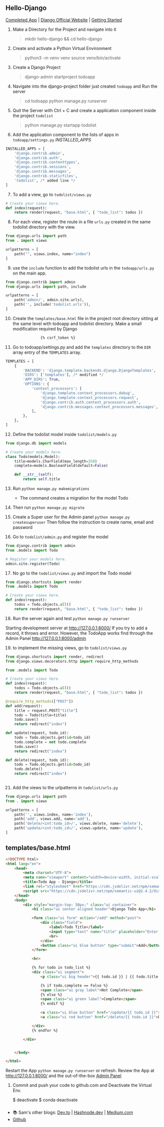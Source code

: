 ## Hello-Django

[Completed App](https://github.com/Nditah/hello-django) | 
[Django Official Website](https://djangoproject.com/) | 
[Getting Started](https://docs.djangoproject.com/en/4.0/intro/tutorial01/)


1. Make a Directory for the Project and navigate into it
     > mkdir hello-django && cd hello-django

2. Create and activate a Python Virtual Environment
     > python3 -m venv venv 
     > source venv/bin/activate

3. Create a Django Project
     > django-admin startproject todoapp

4. Navigate into the django-project folder just created `todoapp` and Run the server
    > cd todoapp 
    > python manage.py runserver

5. Quit the Server with Ctrl + C and create a application component inside the project `todolist`
     > python manage.py startapp todolist

6. Add the application component to the lists of apps in `todoapp/settings.py`  _INSTALLED_APPS_

```py
INSTALLED_APPS = [
    'django.contrib.admin',
    'django.contrib.auth',
    'django.contrib.contenttypes',
    'django.contrib.sessions',
    'django.contrib.messages',
    'django.contrib.staticfiles',
    'todolist', /* added line */
]
```

7. To add a view, go to `todolist/views.py` 
   
```py
# Create your views here.
def index(request):
    return render(request, "base.html", { "todo_list": todos })
```

8. For each view, register the route in a file `urls.py` created in the same todolist directory with the view.
   
```py
from django.urls import path
from . import views

urlpatterns = [
    path("", views.index, name="index")
]
```

9.  use the `include` function to add the todolist urls in the `todoapp/urls.py` on the main app.

```py
from django.contrib import admin
from django.urls import path, include

urlpatterns = [
    path('admin/', admin.site.urls),
    path('', include('todolist.urls')),
]
```

10.  Create the `templates/base.html` file in the project root directory sitting at the same level with todoapp and todolist directory.
Make a small modification required by Django    
```html
                {% csrf_token %}
```

11.  Go to todoapp/settings.py and add the `templates` directory to the `DIR` array entry of the `TEMPLATES` array.
```py
TEMPLATES = [
    {
        'BACKEND': 'django.template.backends.django.DjangoTemplates',
        'DIRS': ['templates'], /* modified */
        'APP_DIRS': True,
        'OPTIONS': {
            'context_processors': [
                'django.template.context_processors.debug',
                'django.template.context_processors.request',
                'django.contrib.auth.context_processors.auth',
                'django.contrib.messages.context_processors.messages',
            ],
        },
    },
]
```


12.  Define the todolist model inside `todolist/models.py`

```py
from django.db import models

# Create your models here.
class Todo(models.Model):
    title=models.CharField(max_length=350)
    complete=models.BooleanField(default=False)

    def __str__(self):
        return self.title
```



13. Run `python manage.py makemigrations`
    - The command creates a migration for the model Todo

14. Then run `python manage.py migrate`

15. Create a Super user for the Admin panel  `python manage.py createsuperuser`
    Then follow the instruction to create name, email and password

16. Go to `todolist/admin.py` and register the model

```py
from django.contrib import admin
from .models import Todo

# Register your models here.
admin.site.register(Todo)
```

17. No go to the `todolist/views.py` and import the Todo model

```py
from django.shortcuts import render
from .models import Todo

# Create your views here.
def index(request):
    todos = Todo.objects.all()
    return render(request, "base.html", { "todo_list": todos })
```

18. Run the server again and test `python manage.py runserver`

Starting development server at http://127.0.0.1:8000/
If you try to add a record, it throws and error.
However, the TodoApp works find through the Admin Panel http://127.0.0.1:8000/admin 

19. to implement the missing views, go to `todolist/views.py` 

```py
from django.shortcuts import render, redirect
from django.views.decorators.http import require_http_methods

from .models import Todo

# Create your views here.
def index(request):
    todos = Todo.objects.all()
    return render(request, "base.html", { "todo_list": todos })

@require_http_methods(["POST"])
def add(request):
    title = request.POST["title"]
    todo = Todo(title=title)
    todo.save()
    return redirect("index")

def update(request, todo_id):
    todo = Todo.objects.get(id=todo_id)
    todo.complete = not todo.complete
    todo.save()
    return redirect("index")

def delete(request, todo_id):
    todo = Todo.objects.get(id=todo_id)
    todo.delete()
    return redirect("index")
            
```

21. Add the views to the urlpatterns in `todolist/urls.py`
```py
from django.urls import path
from . import views

urlpatterns = [
    path('', views.index, name='index'),
    path('add', views.add, name='add'),
    path('delete/<int:todo_id>/', views.delete, name='delete'),
    path('update/<int:todo_id>/', views.update, name='update'),
]
```




## templates/base.html

```html
<!DOCTYPE html>
<html lang="en">
    <head>
        <meta charset="UTF-8">
        <meta name="viewport" content="width=device-width, initial-scale=1.0">
        <title>Todo App - Django</title>
        <link rel="stylesheet" href="https://cdn.jsdelivr.net/npm/semantic-ui@2.4.2/dist/semantic.min.css">
        <script src="https://cdn.jsdelivr.net/npm/semantic-ui@2.4.2/dist/semantic.min.js"></script>
    </head>
    <body>
        <div style="margin-top: 50px;" class="ui container">
            <h1 class="ui center aligned header">Django ToDo App</h1>

            <form class="ui form" action="/add" method="post">
                <div class="field">
                    <label>Todo Title</label>
                    <input type="text" name="title" placeholder="Enter ToDo task...">
                    <br>
                </div>
                <button class="ui blue button" type="submit">Add</button>
            </form>

            <hr>

            {% for todo in todo_list %} 
            <div class="ui segment">
                <p class="ui big header">{{ todo.id }} | {{ todo.title }}</p>

                {% if todo.complete == False %}
                <span class="ui gray label">Not Complete</span>
                {% else %}
                <span class="ui green label">Complete</span>
                {% endif %}

                <a class="ui blue button" href="/update/{{ todo.id }}">Update</a>
                <a class="ui red button" href="/delete/{{ todo.id }}">Delete</a>

            </div>
            {% endfor %}

        </div>


    </body>

</html>

```

Restart the App `python manage.py runserver` or refresh.
Review the App at http://127.0.0.1:8000/ and the out-of-the-box [Admin Panel](http://127.0.0.1:8000/admin)

1. Commit and push your code to github.com and Deactivate the Virtual Env.
   
    $ deactivate
    $ conda deactivate


###

- 📚 Sam's other blogs: [Dev.to](https://dev.to/nditah) | [Hashnode.dev](https://nditah.hashnode.dev/) | [Medium.com](https://nditah.medium.com/)
- [Github](https://github.com/Nditah)